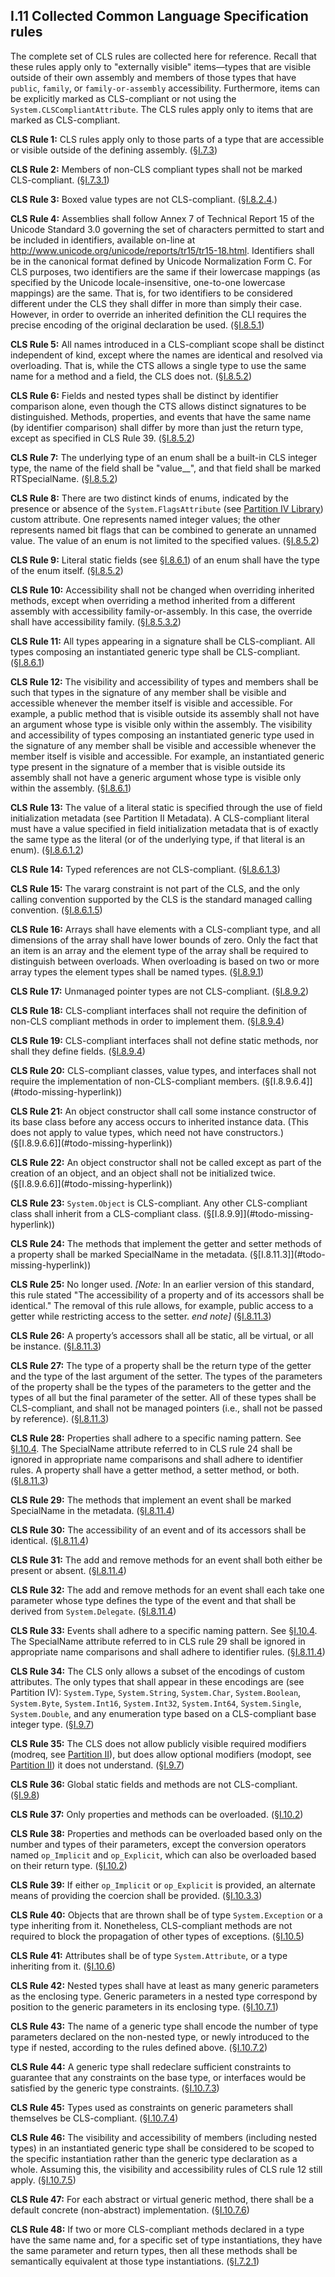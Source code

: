 ## I.11 Collected Common Language Specification rules

The complete set of CLS rules are collected here for reference. Recall that these rules apply only to "externally visible" items&mdash;types that are visible outside of their own assembly and members of those types that have `public`, `family`, or `family-or-assembly` accessibility. Furthermore, items can be explicitly marked as CLS-compliant or not using the `System.CLSCompliantAttribute`. The CLS rules apply only to items that are marked as CLS-compliant.

**CLS Rule 1:** CLS rules apply only to those parts of a type that are accessible or visible outside of the defining assembly. (§[I.7.3](#todo-missing-hyperlink))

**CLS Rule 2:** Members of non-CLS compliant types shall not be marked CLS-compliant. (§[I.7.3.1](#todo-missing-hyperlink))

**CLS Rule 3:** Boxed value types are not CLS-compliant. (§[I.8.2.4](#todo-missing-hyperlink).)

**CLS Rule 4:** Assemblies shall follow Annex 7 of Technical Report 15 of the Unicode Standard 3.0 governing the set of characters permitted to start and be included in identifiers, available on-line at http://www.unicode.org/unicode/reports/tr15/tr15-18.html. Identifiers shall be in the canonical format defined by Unicode Normalization Form C. For CLS purposes, two identifiers are the same if their lowercase mappings (as specified by the Unicode locale-insensitive, one-to-one lowercase mappings) are the same. That is, for two identifiers to be considered different under the CLS they shall differ in more than simply their case. However, in order to override an inherited definition the CLI requires the precise encoding of the original declaration be used. (§[I.8.5.1](#todo-missing-hyperlink))

**CLS Rule 5:** All names introduced in a CLS-compliant scope shall be distinct independent of kind, except where the names are identical and resolved via overloading. That is, while the CTS allows a single type to use the same name for a method and a field, the CLS does not. (§[I.8.5.2](#todo-missing-hyperlink))

**CLS Rule 6:** Fields and nested types shall be distinct by identifier comparison alone, even though the CTS allows distinct signatures to be distinguished.  Methods, properties, and events that have the same name (by identifier comparison) shall differ by more than just the return type, except as specified in CLS Rule 39. (§[I.8.5.2](#todo-missing-hyperlink))

**CLS Rule 7:** The underlying type of an enum shall be a built-in CLS integer type, the name of the field shall be "value__", and that field shall be marked RTSpecialName. (§[I.8.5.2](#todo-missing-hyperlink))

**CLS Rule 8:** There are two distinct kinds of enums, indicated by the presence or absence of the `System.FlagsAttribute` (see [Partition IV Library](#todo-missing-hyperlink)) custom attribute. One represents named integer values; the other represents named bit flags that can be combined to generate an unnamed value.  The value of an enum is not limited to the specified values. (§[I.8.5.2](#todo-missing-hyperlink))

**CLS Rule 9:** Literal static fields (see §[I.8.6.1]((#todo-missing-hyperlink))) of an enum shall have the type of the enum itself. (§[I.8.5.2]((#todo-missing-hyperlink)))

**CLS Rule 10:** Accessibility shall not be changed when overriding inherited methods, except when overriding a method inherited from a different assembly with accessibility family-or-assembly.  In this case, the override shall have accessibility family. (§[I.8.5.3.2]((#todo-missing-hyperlink)))

**CLS Rule 11:** All types appearing in a signature shall be CLS-compliant. All types composing an instantiated generic type shall be CLS-compliant. (§[I.8.6.1]((#todo-missing-hyperlink)))

**CLS Rule 12:** The visibility and accessibility of types and members shall be such that types in the signature of any member shall be visible and accessible whenever the member itself is visible and accessible. For example, a public method that is visible outside its assembly shall not have an argument whose type is visible only within the assembly. The visibility and accessibility of types composing an instantiated generic type used in the signature of any member shall be visible and accessible whenever the member itself is visible and accessible. For example, an instantiated generic type present in the signature of a member that is visible outside its assembly shall not have a generic argument whose type is visible only within the assembly. (§[I.8.6.1](#todo-missing-hyperlink))

**CLS Rule 13:** The value of a literal static is specified through the use of field initialization metadata (see Partition II Metadata). A CLS-compliant literal must have a value specified in field initialization metadata that is of exactly the same type as the literal (or of the underlying type, if that literal is an enum). (§[I.8.6.1.2](#todo-missing-hyperlink))

**CLS Rule 14:** Typed references are not CLS-compliant. (§[I.8.6.1.3](#todo-missing-hyperlink))

**CLS Rule 15:** The vararg constraint is not part of the CLS, and the only calling convention supported by the CLS is the standard managed calling convention. (§[I.8.6.1.5](#todo-missing-hyperlink))

**CLS Rule 16:** Arrays shall have elements with a CLS-compliant type, and all dimensions of the array shall have lower bounds of zero. Only the fact that an item is an array and the element type of the array shall be required to distinguish between overloads.  When overloading is based on two or more array types the element types shall be named types. (§[I.8.9.1](#todo-missing-hyperlink))

**CLS Rule 17:** Unmanaged pointer types are not CLS-compliant. (§[I.8.9.2](#todo-missing-hyperlink))

**CLS Rule 18:** CLS-compliant interfaces shall not require the definition of non-CLS compliant methods in order to implement them. (§[I.8.9.4](#todo-missing-hyperlink))

**CLS Rule 19:** CLS-compliant interfaces shall not define static methods, nor shall they define fields. (§[I.8.9.4](#todo-missing-hyperlink))

**CLS Rule 20:** CLS-compliant classes, value types, and interfaces shall not require the implementation of non-CLS-compliant members. (§[I.8.9.6.4]](#todo-missing-hyperlink))

**CLS Rule 21:** An object constructor shall call some instance constructor of its base class before any access occurs to inherited instance data. (This does not apply to value types, which need not have constructors.) (§[I.8.9.6.6]](#todo-missing-hyperlink))

**CLS Rule 22:** An object constructor shall not be called except as part of the creation of an object, and an object shall not be initialized twice. (§[I.8.9.6.6]](#todo-missing-hyperlink))

**CLS Rule 23:** `System.Object` is CLS-compliant. Any other CLS-compliant class shall inherit from a CLS-compliant class. (§[I.8.9.9]](#todo-missing-hyperlink))

**CLS Rule 24:** The methods that implement the getter and setter methods of a property shall be marked SpecialName in the metadata. (§[I.8.11.3]](#todo-missing-hyperlink))

**CLS Rule 25:** No longer used. _[Note:_ In an earlier version of this standard, this rule stated "The accessibility of a property and of its accessors shall be identical." The removal of this rule allows, for example, public access to a getter while restricting access to the setter. _end note]_ (§[I.8.11.3](#todo-missing-hyperlink))

**CLS Rule 26:** A property’s accessors shall all be static, all be virtual, or all be instance. (§[I.8.11.3](#todo-missing-hyperlink))

**CLS Rule 27:** The type of a property shall be the return type of the getter and the type of the last argument of the setter.  The types of the parameters of the property shall be the types of the parameters to the getter and the types of all but the final parameter of the setter.  All of these types shall be CLS-compliant, and shall not be managed pointers (i.e., shall not be passed by reference). (§[I.8.11.3](#todo-missing-hyperlink))

**CLS Rule 28:** Properties shall adhere to a specific naming pattern. See §[I.10.4](#todo-missing-hyperlink). The SpecialName attribute referred to in CLS rule 24 shall be ignored in appropriate name comparisons and shall adhere to identifier rules. A property shall have a getter method, a setter method, or both. (§[I.8.11.3](#todo-missing-hyperlink))

**CLS Rule 29:** The methods that implement an event shall be marked SpecialName in the metadata. (§[I.8.11.4](#todo-missing-hyperlink))

**CLS Rule 30:** The accessibility of an event and of its accessors shall be identical. (§[I.8.11.4](#todo-missing-hyperlink))

**CLS Rule 31:** The add and remove methods for an event shall both either be present or absent. (§[I.8.11.4](#todo-missing-hyperlink))

**CLS Rule 32:** The add and remove methods for an event shall each take one parameter whose type defines the type of the event and that shall be derived from `System.Delegate`. (§[I.8.11.4](#todo-missing-hyperlink))

**CLS Rule 33:** Events shall adhere to a specific naming pattern. See §[I.10.4](#todo-missing-hyperlink). The SpecialName attribute referred to in CLS rule 29 shall be ignored in appropriate name comparisons and shall adhere to identifier rules. (§[I.8.11.4](#todo-missing-hyperlink))

**CLS Rule 34:** The CLS only allows a subset of the encodings of custom attributes.  The only types that shall appear in these encodings are (see Partition IV): `System.Type`, `System.String`, `System.Char`, `System.Boolean`, `System.Byte`, `System.Int16`, `System.Int32`, `System.Int64`, `System.Single`, `System.Double`, and any enumeration type based on a CLS-compliant base integer type. (§[I.9.7](#todo-missing-hyperlink))

**CLS Rule 35:** The CLS does not allow publicly visible required modifiers (modreq, see [Partition II](#todo-missing-hyperlink)), but does allow optional modifiers (modopt, see [Partition II](#todo-missing-hyperlink)) it does not understand. (§[I.9.7](#todo-missing-hyperlink))

**CLS Rule 36:** Global static fields and methods are not CLS-compliant. (§[I.9.8](#todo-missing-hyperlink))

**CLS Rule 37:** Only properties and methods can be overloaded. (§[I.10.2](#todo-missing-hyperlink))

**CLS Rule 38:** Properties and methods can be overloaded based only on the number and types of their parameters, except the conversion operators named `op_Implicit` and `op_Explicit`, which can also be overloaded based on their return type. (§[I.10.2](#todo-missing-hyperlink))

**CLS Rule 39:** If either `op_Implicit` or `op_Explicit` is provided, an alternate means of providing the coercion shall be provided. (§[I.10.3.3](#todo-missing-hyperlink))

**CLS Rule 40:** Objects that are thrown shall be of type `System.Exception` or a type inheriting from it. Nonetheless, CLS-compliant methods are not required to block the propagation of other types of exceptions. (§[I.10.5](#todo-missing-hyperlink))

**CLS Rule 41:** Attributes shall be of type `System.Attribute`, or a type inheriting from it. (§[I.10.6](#todo-missing-hyperlink))

**CLS Rule 42:** Nested types shall have at least as many generic parameters as the enclosing type. Generic parameters in a nested type correspond by position to the generic parameters in its enclosing type. (§[I.10.7.1](#todo-missing-hyperlink))

**CLS Rule 43:** The name of a generic type shall encode the number of type parameters declared on the non-nested type, or newly introduced to the type if nested, according to the rules defined above. (§[I.10.7.2](#todo-missing-hyperlink))

**CLS Rule 44:** A generic type shall redeclare sufficient constraints to guarantee that any constraints on the base type, or interfaces would be satisfied by the generic type constraints. (§[I.10.7.3](#todo-missing-hyperlink))

**CLS Rule 45:** Types used as constraints on generic parameters shall themselves be CLS-compliant. (§[I.10.7.4](#todo-missing-hyperlink))

**CLS Rule 46:** The visibility and accessibility of members (including nested types) in an instantiated generic type shall be considered to be scoped to the specific instantiation rather than the generic type declaration as a whole. Assuming this, the visibility and accessibility rules of CLS rule 12 still apply. (§[I.10.7.5](#todo-missing-hyperlink))

**CLS Rule 47:** For each abstract or virtual generic method, there shall be a default concrete (non-abstract) implementation. (§[I.10.7.6](#todo-missing-hyperlink))

**CLS Rule 48:** If two or more CLS-compliant methods declared in a type have the same name and, for a specific set of type instantiations, they have the same parameter and return types, then all these methods shall be semantically equivalent at those type instantiations. (§[I.7.2.1](#todo-missing-hyperlink))
